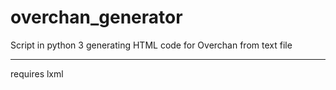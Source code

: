 # overchan_generator
Script in python 3 generating HTML code for Overchan from text file

----------
requires 
lxml
